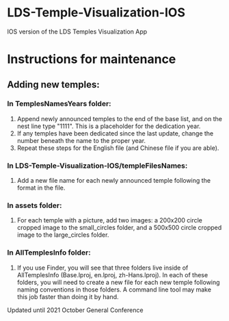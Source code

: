 # LDS-Temple-Visualization-IOS
IOS version of the LDS Temples Visualization App 

# Instructions for maintenance

## Adding new temples: 

### In TemplesNamesYears folder:
1. Append newly announced temples to the end of the base list, and on the nest line type "1111". This is a placeholder for the dedication year. 
2. If any temples have been dedicated since the last update, change the number beneath the name to the proper year. 
3. Repeat these steps for the English file (and Chinese file if you are able).

### In LDS-Temple-Visualization-IOS/templeFilesNames:
1. Add a new file name for each newly announced temple following the format in the file. 

### In assets folder:
1. For each temple with a picture, add two images: a 200x200 circle cropped image to the small_circles folder, and a 500x500 circle cropped image to the large_circles folder. 

### In AllTemplesInfo folder:
1. If you use Finder, you will see that three folders live inside of AllTemplesInfo (Base.lproj, en.lproj, zh-Hans.lproj). In each of these folders, you will need to create a new file for each new temple following naming conventions in those folders. A command line tool may make this job faster than doing it by hand.

Updated until 2021 October General Conference
